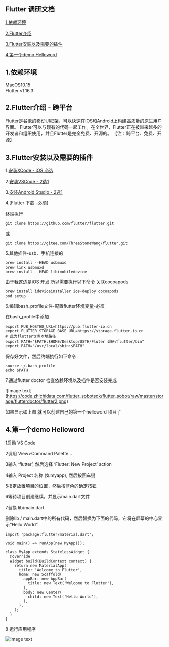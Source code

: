 ## Flutter 调研文档
[1.依赖环境](#flutter1)

[2.Flutter介绍](#flutter2)

[3.Flutter安装以及需要的插件](#flutter3)

[4.第一个demo Helloword](#flutter4)


## <a name="flutter1"> 1.依赖环境 </a>
MacOS10.15   
Flutter v1.16.3

## <a name="flutter2"> 2.Flutter介绍 - 跨平台</a>
Flutter是谷歌的移动UI框架，可以快速在iOS和Android上构建高质量的原生用户界面。 Flutter可以与现有的代码一起工作。在全世界，Flutter正在被越来越多的开发者和组织使用，并且Flutter是完全免费、开源的。
【注：跨平台、免费、开源】

## <a name="flutter3"> 3.Flutter安装以及需要的插件 </a>

1.[安装XCode - iOS 必选](https://apps.apple.com/cn/app/xcode/id497799835?mt=12)
  
2.[安装VSCode - 2选1](https://code.visualstudio.com/)

3.[安装Android Studio - 2选1](http://www.android-studio.org/)

4.[Flutter 下载 -必须]

终端执行

```
git clone https://github.com/flutter/flutter.git
```
或

```
git clone https://gitee.com/ThreeStoneWang/flutter.git

```

5.其他插件-usb、手机连接的


```
brew install --HEAD usbmuxd
brew link usbmuxd
brew install --HEAD libimobiledevice
```

由于我这边是iOS 开发 所以需要执行以下命令 关联cocoapods 

```
brew install ideviceinstaller ios-deploy cocoapods
pod setup

```


6.编辑bash_profile文件-配置flutter环境变量-必须

在bash_profile中添加

```
export PUB_HOSTED_URL=https://pub.flutter-io.cn
export FLUTTER_STORAGE_BASE_URL=https://storage.flutter-io.cn
# 此为flutter仓库本地路径
export PATH="$PATH:$HOME/Desktop/USTH/Fluter 调研/flutter/bin"
export PATH="/usr/local/sbin:$PATH"
```

保存好文件，然后终端执行如下命令

```
source ~/.bash_profile
echo $PATH
```

7.通过flutter doctor 检查依赖环境以及插件是否安装完成

![Image text]
(https://code.zhichidata.com/flutter_sobotsdk/flutter_sobot/raw/master/storage/flutterdoctor/flutter2.png)

如果显示如上图 就可以创建自己的第一个helloword 项目了

## <a name="flutter4"> 4.第一个demo Helloword</a>
1启动 VS Code

2调用 View>Command Palette…

3输入 ‘flutter’, 然后选择 ‘Flutter: New Project’ action

4输入 Project 名称 (如myapp), 然后按回车键

5指定放置项目的位置，然后按蓝色的确定按钮

6等待项目创建继续，并显示main.dart文件

7替换 lib/main.dart.

删除lib / main.dart中的所有代码，然后替换为下面的代码，它将在屏幕的中心显示“Hello World”.

```
import 'package:flutter/material.dart';

void main() => runApp(new MyApp());

class MyApp extends StatelessWidget {
  @override
  Widget build(BuildContext context) {
    return new MaterialApp(
      title: 'Welcome to Flutter',
      home: new Scaffold(
        appBar: new AppBar(
          title: new Text('Welcome to Flutter'),
        ),
        body: new Center(
          child: new Text('Hello World'),
        ),
      ),
    );
  }
}
```

8 运行应用程序 

![image text](https://code.zhichidata.com/flutter_sobotsdk/flutter_sobot/raw/master/storage/sources/flutter1.png)
